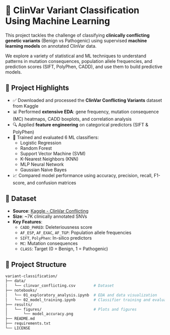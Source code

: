 # 🧬 ClinVar Variant Classification Using Machine Learning

This project tackles the challenge of classifying **clinically conflicting genetic variants** (Benign vs Pathogenic) using supervised **machine learning models** on annotated ClinVar data.

We explore a variety of statistical and ML techniques to understand patterns in mutation consequences, population allele frequencies, and prediction scores (SIFT, PolyPhen, CADD), and use them to build predictive models.



## 🚀 Project Highlights

- ✅ Downloaded and processed the **ClinVar Conflicting Variants** dataset from Kaggle
- 📊 Performed **extensive EDA**: gene frequency, mutation consequence (MC) heatmaps, CADD boxplots, and correlation analysis
- 🔍 Applied **feature engineering** on categorical predictors (SIFT & PolyPhen)
- 🤖 Trained and evaluated 6 ML classifiers:
  - Logistic Regression
  - Random Forest
  - Support Vector Machine (SVM)
  - K-Nearest Neighbors (KNN)
  - MLP Neural Network
  - Gaussian Naive Bayes
- 📈 Compared model performance using accuracy, precision, recall, F1-score, and confusion matrices



## 🧬 Dataset

- **Source**: [Kaggle - ClinVar Conflicting](https://www.kaggle.com/datasets/kevinarvai/clinvar-conflicting)
- **Size**: ~7K clinically annotated SNVs
- **Key Features**:
  - `CADD_PHRED`: Deleteriousness score
  - `AF_ESP`, `AF_EXAC`, `AF_TGP`: Population allele frequencies
  - `SIFT`, `PolyPhen`: In-silico predictors
  - `MC`: Mutation consequences
  - `CLASS`: Target (0 = Benign, 1 = Pathogenic)



## 📁 Project Structure

```bash
variant-classification/
├── data/
│   └── clinvar_conflicting.csv        # Dataset 
├── notebooks/
│   └── 01_exploratory_analysis.ipynb  # EDA and data visualization
│   └── 02_model_training.ipynb        # Classifier training and evaluation               
├── results/
│   └── figures/                       # Plots and figures
│       └── model_accuracy.png
├── README.md
├── requirements.txt
└── LICENSE
```
